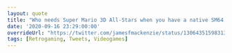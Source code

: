 ```yaml
---
layout: quote
title: "Who needs Super Mario 3D All-Stars when you have a native SM64 Vita port AND it runs in 16:9?"
date: '2020-09-16 23:29:00:00'
overrideUrl: "https://twitter.com/jamesfmackenzie/status/1306435159831371776?s=21"
tags: [Retrogaming, Tweets, Videogames]
---
```

